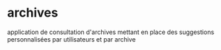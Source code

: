 # archives
application  de consultation d'archives mettant en place des suggestions personnalisées par utilisateurs et par archive
